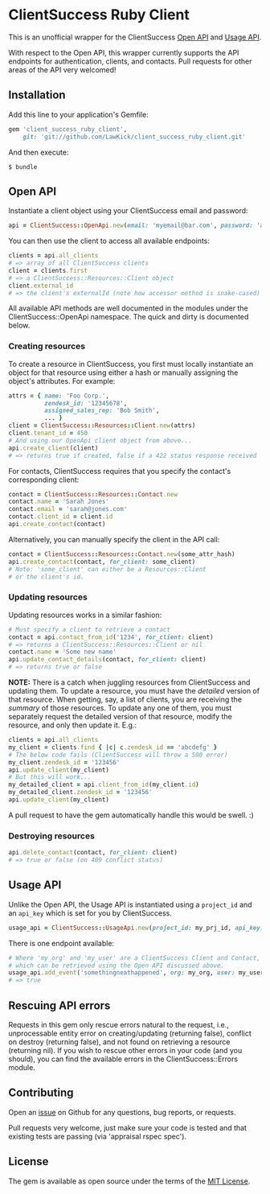 # ClientSuccess Ruby Client

This is an unofficial wrapper for the ClientSuccess
[Open API](http://docs.clientsuccessapi.apiary.io/)
and [Usage API](http://docs.clientsuccessusage.apiary.io/#introduction/events-api).

With respect to the Open API, this wrapper currently
supports the API endpoints for authentication, clients,
and contacts. Pull requests for other areas of the API very welcomed!

## Installation

Add this line to your application's Gemfile:

```ruby
gem 'client_success_ruby_client',
    git: 'git://github.com/LawKick/client_success_ruby_client.git'
```

And then execute:

    $ bundle

## Open API

Instantiate a client object using your ClientSuccess
email and password:

```ruby
api = ClientSuccess::OpenApi.new(email: 'myemail@bar.com', password: 'abc')
```

You can then use the client to access all available endpoints:

```ruby
clients = api.all_clients
# => array of all ClientSuccess clients
client = clients.first
# => a ClientSuccess::Resources::Client object
client.external_id
# => the client's externalId (note how accessor method is snake-cased)
```

All available API methods are well documented in the modules under
the ClientSuccess::OpenApi namespace. The quick and dirty is documented
below.

### Creating resources
To create a resource in ClientSuccess, you first must locally
instantiate an object for that resource using either a hash or manually
assigning the object's attributes. For example:

```ruby
attrs = { name: 'Foo Corp.',
          zendesk_id: '12345678',
          assigned_sales_rep: 'Bob Smith',
          ... }
client = ClientSuccess::Resources::Client.new(attrs)
client.tenant_id = 450
# And using our OpenApi client object from above...
api.create_client(client)
# => returns true if created, false if a 422 status response received
```

For contacts, ClientSuccess requires that you specify the contact's
corresponding client:

```ruby
contact = ClientSuccess::Resources::Contact.new
contact.name = 'Sarah Jones'
contact.email = 'sarah@jones.com'
contact.client_id = client.id
api.create_contact(contact)
```

Alternatively, you can manually specify the client in the API call:

```ruby
contact = ClientSuccess::Resources::Contact.new(some_attr_hash)
api.create_contact(contact, for_client: some_client)
# Note: 'some_client' can either be a Resources::Client
# or the client's id.
```

### Updating resources

Updating resources works in a similar fashion:

```ruby
# Must specify a client to retrieve a contact
contact = api.contact_from_id('1234', for_client: client)
# => returns a ClientSuccess::Resources::Client or nil
contact.name = 'Some new name'
api.update_contact_details(contact, for_client: client)
# => returns true or false
```

**NOTE:** There is a catch when juggling resources from
ClientSuccess and updating them. To update a resource, you
must have the *detailed* version of that resource. When getting,
say, a list of clients, you are receiving the *summary* of
those resources. To update any one of them, you must separately
request the detailed version of that resource, modify the resource,
and only then update it. E.g.:

```ruby
clients = api.all_clients
my_client = clients.find { |c| c.zendesk_id == 'abcdefg' }
# The below code fails (ClientSuccess will throw a 500 error)
my_client.zendesk_id = '123456'
api.update_client(my_client)
# But this will work...
my_detailed_client = api.client_from_id(my_client.id)
my_detailed_client.zendesk_id = '123456'
api.update_client(my_client)
```

A pull request to have the gem automatically handle this would
be swell. :)

### Destroying resources

```ruby
api.delete_contact(contact, for_client: client)
# => true or false (on 409 conflict status)
```

## Usage API

Unlike the Open API, the Usage API is instantiated using
a `project_id` and an `api_key` which is set for you by
ClientSuccess.
```ruby
usage_api = ClientSuccess::UsageApi.new(project_id: my_prj_id, api_key: my_api_key)
```

There is one endpoint available:
```ruby
# Where 'my_org' and 'my_user' are a ClientSuccess Client and Contact,
# which can be retrieved using the Open API discussed above.
usage_api.add_event('somethingneathappened', org: my_org, user: my_user)
# => true
```

## Rescuing API errors

Requests in this gem only rescue errors natural to the request, i.e.,
unprocessable entity error on creating/updating (returning false),
conflict on destroy (returning false), and not found on retrieving
a resource (returning nil). If you wish to rescue other errors
in your code (and you should), you can find the available errors in
the ClientSuccess::Errors module.

## Contributing

Open an [issue](https://github.com/LawKick/client_success_ruby_client/issues)
on Github for any questions, bug reports, or requests.

Pull requests very welcome, just make sure your code is tested and
that existing tests are passing (via 'appraisal rspec spec').

## License

The gem is available as open source under the terms of the [MIT License](http://opensource.org/licenses/MIT).
